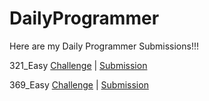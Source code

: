 # DailyProgrammer
Here are my Daily Programmer Submissions!!!


321_Easy [Challenge](https://www.reddit.com/r/dailyprogrammer/comments/6jr76h/20170627_challenge_321_easy_talking_clock/) | [Submission](https://github.com/Scott-Donaldson/DailyProgrammer/tree/master/%23321_Easy)

369_Easy [Challenge](https://www.reddit.com/r/dailyprogrammer/comments/a0lhxx/20181126_challenge_369_easy_hex_colors/) | [Submission](https://github.com/Scott-Donaldson/DailyProgrammer/tree/master/%23369_Easy)
